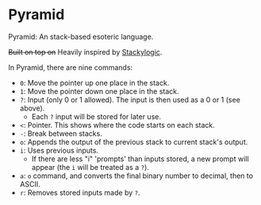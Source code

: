 # Pyramid
Pyramid: An stack-based esoteric language.

~~Built on top on~~ Heavily inspired by [Stackylogic](http://codegolf.stackexchange.com/questions/84851/run-stackylogic).

In Pyramid, there are nine commands:

- `0`: Move the pointer up one place in the stack.
- `1`: Move the pointer down one place in the stack.
- `?`: Input (only 0 or 1 allowed). The input is then used as a 0 or 1 (see above).
  - Each `?` input will be stored for later use.
- `<`: Pointer. This shows where the code starts on each stack.
- `-`: Break between stacks.
- `o`: Appends the output of the previous stack to current stack's output.
- `i`: Uses previous inputs.
  - If there are less "i" 'prompts' than inputs stored, a new prompt will appear (the `i` will be treated as a `?`).
- `a`: `o` command, and converts the final binary number to decimal, then to ASCII.
- `r`: Removes stored inputs made by `?`.
